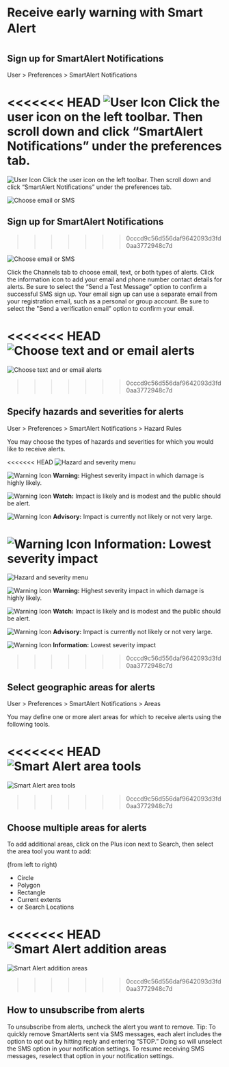 # Receive early warning with Smart Alert&#0153;
## Sign up for SmartAlert Notifications
User > Preferences > SmartAlert Notifications

<<<<<<< HEAD
![User Icon](https://github.com/LuigiBella/PDC_test/tree/master/icons/User_Icon.png) Click the user icon on the left toolbar. Then scroll down and click “SmartAlert Notifications” under the preferences tab.
=======
![User Icon](https://github.com/LuigiBella/PDC_test/blob/master/icons/User_Icon.png) Click the user icon on the left toolbar. Then scroll down and click “SmartAlert Notifications” under the preferences tab.

![Choose email or SMS](https://github.com/LuigiBella/PDC_test/blob/master/images/1.4_figure_2.png)

## Sign up for SmartAlert Notifications
>>>>>>> 0cccd9c56d556daf9642093d3fd0aa3772948c7d

![Choose email or SMS](https://github.com/LuigiBella/PDC_test/tree/master/images/1.4_figure_2.png)

Click the Channels tab to choose email, text, or both types of alerts. Click the information icon to add your email and phone number contact details for alerts. Be sure to select the “Send a Test Message” option to confirm a successful SMS sign up. Your email sign up can use a separate email from your registration email, such as a personal or group account. Be sure to select the "Send a verification email" option to confirm your email.

<<<<<<< HEAD
![Choose text and or email alerts](https://github.com/LuigiBella/PDC_test/tree/master/images/1.4_figure_4.png)
=======
![Choose text and or email alerts](https://github.com/LuigiBella/PDC_test/blob/master/images/1.4_figure_4.png)
>>>>>>> 0cccd9c56d556daf9642093d3fd0aa3772948c7d

## Specify hazards and severities for alerts

User > Preferences > SmartAlert Notifications > Hazard Rules

You may choose the types of hazards and severities for which you would like to receive alerts.

<<<<<<< HEAD
![Hazard and severity menu](https://github.com/LuigiBella/PDC_test/tree/master/images/1.4_figure_5.png)

![Warning Icon](https://github.com/LuigiBella/PDC_test/tree/master/images/1.4_figure_6.png) **Warning:** Highest severity impact in which damage is highly likely.

![Warning Icon](https://github.com/LuigiBella/PDC_test/tree/master/images/1.4_figure_7.png) **Watch:** Impact is likely and is modest and the public should be alert.

![Warning Icon](https://github.com/LuigiBella/PDC_test/tree/master/images/1.4_figure_8.png) **Advisory:** Impact is currently not likely or not very large.

![Warning Icon](https://github.com/LuigiBella/PDC_test/tree/master/images/1.4_figure_9.png) **Information:** Lowest severity impact
=======
![Hazard and severity menu](https://github.com/LuigiBella/PDC_test/blob/master/images/1.4_figure_5.png)

![Warning Icon](https://github.com/LuigiBella/PDC_test/blob/master/images/1.4_figure_6.png) **Warning:** Highest severity impact in which damage is highly likely.

![Warning Icon](https://github.com/LuigiBella/PDC_test/blob/master/images/1.4_figure_7.png) **Watch:** Impact is likely and is modest and the public should be alert.

![Warning Icon](https://github.com/LuigiBella/PDC_test/blob/master/images/1.4_figure_8.png) **Advisory:** Impact is currently not likely or not very large.

![Warning Icon](https://github.com/LuigiBella/PDC_test/blob/master/images/1.4_figure_9.png) **Information:** Lowest severity impact
>>>>>>> 0cccd9c56d556daf9642093d3fd0aa3772948c7d

## Select geographic areas for alerts

User > Preferences > SmartAlert Notifications > Areas

You may define one or more alert areas for which to receive alerts using the following tools.

<<<<<<< HEAD
![Smart Alert area tools](https://github.com/LuigiBella/PDC_test/tree/master/images/1.4_figure_10.png)
=======
![Smart Alert area tools](https://github.com/LuigiBella/PDC_test/blob/master/images/1.4_figure_10.png)
>>>>>>> 0cccd9c56d556daf9642093d3fd0aa3772948c7d

## Choose multiple areas for alerts

To add additional areas, click on the Plus icon next to Search, then select the area tool you want to add:

(from left to right)
- Circle
- Polygon
- Rectangle
- Current extents
- or Search Locations

<<<<<<< HEAD
![Smart Alert addition areas](https://github.com/LuigiBella/PDC_test/tree/master/images/1.4_figure_11.png)
=======
![Smart Alert addition areas](https://github.com/LuigiBella/PDC_test/blob/master/images/1.4_figure_11.png)
>>>>>>> 0cccd9c56d556daf9642093d3fd0aa3772948c7d

## How to unsubscribe from alerts
To unsubscribe from alerts, uncheck the alert you want to remove. Tip: To quickly remove SmartAlerts sent via SMS messages, each alert includes the option to opt out by hitting reply and entering “STOP.” Doing so will unselect the SMS option in your notification settings. To resume receiving SMS messages, reselect that option in your notification settings.

